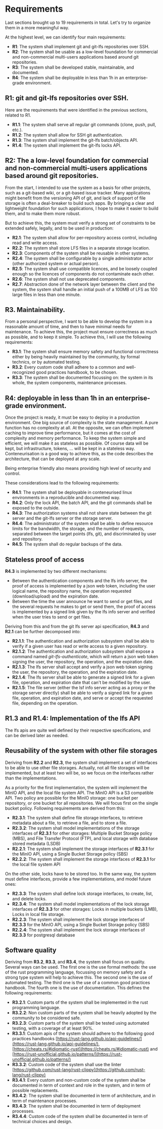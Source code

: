 # Requirements

Last sections brought up to 19 requirements in total. Let's try to organize them in a more meaningful way.

At the highest level, we can identify four main requirements:

- **R1**: The system shall implement git and git-lfs repositories over SSH.
- **R2**: The system shall be usable as a low-level foundation for commercial and non-commercial multi-users applications based around git repositories.
- **R3**: The system shall be developed stable, maintainable, and documented.
- **R4**: The system shall be deployable in less than 1h in an enterprise-grade environment.

## R1: git and git-lfs repositories over SSH.

Here are the requirements that were identified in the previous sections, related to R1.

- **R1.1**: The system shall serve all regular git commands (clone, push, pull, etc.).
- **R1.2**: The system shall allow for SSH git authentication.
- **R1.3**: The system shall implement the git-lfs batch/objects API.
- **R1.4**: The system shall implement the git-lfs locks API.

## R2: The a low-level foundation for commercial and non-commercial multi-users applications based around git repositories.

From the start, I intended to use the system as a basis for other projects, such as a git-based wiki, or a git-based issue tracker. Many applications might benefit from the versioning API of git, and lack of support of file storage is often a deal-breaker to build such apps. By bringing a clear and lightweight foundation for such applications, I hope to make it easier to build them, and to make them more robust.

But to achieve this, the system must verify a strong set of constraints to be extended safely, legally, and to be used in production: 

- **R2.1**: The system shall allow for per-repository access control, including read and write access.
- **R2.2**: The system shall store LFS files in a separate storage location.
- **R2.3**: Components of the system shall be reusable in other systems.
- **R2.4**: The system shall be configurable by a single administrator actor (other authorized system or actual person).
- **R2.5**: The system shall use compatible licences, and be loosely coupled enough so the licences of components do not contaminate each other. 
- **R2.6**: The system shall not use deprecated components.
- **R2.7**: Abstraction done of the network layer between the client and the system, the system shall handle an initial push of a 100MB of LFS as 100 large files in less than one minute.

## R3. Maintainability. 

From a personal perspective, I want to be able to develop the system in a reasonable amount of time, and then to have minimal needs for maintenance. To achieve this, the project must ensure correctness as much as possible, and to keep it simple. To achieve this, I will use the following requirements:

- **R3.1**: The system shall ensure memory safety and functional correctness either by being heavily maintained by the community, by formal technics, or by automated testing. 
- **R3.2**: Every custom code shall adhere to a common and well-recognized good practices handbook, to be chosen. 
- **R3.3**: The system shall be documented focussing on: the system in its whole, the system components, maintenance processes. 

## R4: deployable in less than 1h in an enterprise-grade environment.

Once the project is ready, it must be easy to deploy in a production environment. One big source of complexity is the state management. A pure function has no complexity at all. At the opposite, we can often implement caching to improve time performance, but it comes at the cost of complexity and memory performance. To keep the system simple and efficient, we will make it as stateless as possible. Of course data will be kept, but infrastructure, tokens, ... will be kept in a stateless way. Conteneurisation is a good way to achieve this, as the code describes the architecture, that can be deployed at any scale. 

Being enterprise friendly also means providing high level of security and control. 

These considerations lead to the following requirements:

- **R4.1**: The system shall be deployable in conteneurised linux environments in a reproducible and documented way.  
- **R4.2**: Only the lock API, the batch API, and the git commands shall be exposed to the outside.
- **R4.3**: The authorization systems shall not share state between the git server and the git-lfs server or the storage server.
- **R4.4**: The administrator of the system shall be able to define resource limits for the bandwidth, the storage, and the number of requests, separated between the target points (lfs, git), and discriminated by user and repository.
- **R4.5**: The system shall do regular backups of the data.

## Stateless proof of access

**R4.3** is implemented by two different mechanisms:

- Between the authentication components and the lfs info server, the proof of access is implemented by a json web token, including the user logical name, the repository name, the operation requested (download/upload) and the expiration date.
- Between the time the user announce he want to send or get files, and the several requests he makes to get or send them, the proof of access is implemented by a signed link given by the lfs info server and verified when the user tries to send or get files.

Deriving from this and from the git lfs server api specification, **R4.3** and **R2.1** can be further decomposed into:

- **R2.1.1**: The authentication and authorization subsystem shall be able to verify if a given user has read or write access to a given repository.
- **R2.1.2**: The authentication and authorization subsystem shall expose a command named *git-lfs-authenticate*, which will return a json web token signing the user, the repository, the operation, and the expiration date.
- **R2.1.3**: The lfs server shall accept and verify a json web token signing the user, the repository, the operation, and the expiration date.
- **R2.1.4**: The lfs server shall be able to generate a signed link for a given file, operation, and expiration date that can't be modified by the user.
- **R2.1.5**: The file server (either the lsf info server acting as a proxy or the storage server directly) shall be able to verify a signed link for a given file, operation, and expiration date, and serve or accept the requested file, depending on the operation. 

## R1.3 and R1.4: Implementation of the lfs API

The lfs apis are quite well defined by their respective specifications, and can be derived later as needed.

## Reusability of the system with other file storages

Deriving from **R2.2** and **R2.3**, the system shall implement a set of interfaces to be able to use other file storages. Actually, not all file storages will be implemented, but at least two will be, so we focus on the interfaces rather than the implementations.

As a priority for the first implementation, the system will implement the MinIO API, and the local file system API. The MinIO API is a S3 compatible API. Two policy are possible for the MinIO storage: one bucket per repository, or one bucket for all repositories. We will focus first on the single bucket policy. Following requirements are derived from this:

- **R2.3.1**: The system shall define file storage interfaces, to retrieve metadata about a file, to retrieve a file, and to store a file.
- **R2.3.2**: The system shall model implementations of the storage interfaces of **R2.3.1** for other storages: Multiple Bucket Storage policy (MBS), and File Transfer Protocol (FTP), and local storage with database stored metadata (LSDB)
- **R2.2.1**: The system shall implement the storage interfaces of **R2.3.1** for the MinIO API, using a Single Bucket Storage policy (SBS)
- **R2.2.2**: The system shall implement the storage interfaces of **R2.3.1** for the local file system API

On the other side, locks have to be stored too. In the same way, the system must define interfaces, provide a few implementations, and model future ones: 

- **R2.3.3**: The system shall define lock storage interfaces, to create, list, and delete locks.
- **R2.3.4**: The system shall model implementations of the lock storage interfaces of **R2.3.3** for other storages: Locks in multiple buckets (LMB), Locks in local file storage.
- **R2.2.3**: The system shall implement the lock storage interfaces of **R2.3.3** for the MinIO API, using a Single Bucket Storage policy (SBS)
- **R2.2.4**: The system shall implement the lock storage interfaces of **R2.3.3** for postgresql database

## Software quality

Deriving from **R3.2**, **R3.3**, and **R3.4**, the system shall focus on quality. Several ways can be used. The first one is the use formal methods: the use of the rust programming language, focussing on memory safety and a strong type system will help to achieve this. The second one is the use of automated testing. The third one is the use of a common good practices handbook. The fourth one is the use of documentation. This defines the following requirements:

- **R3.2.1**: Custom parts of the system shall be implemented in the rust programming language.
- **R3.2.2**: Non custom parts of the system shall be heavily adopted by the community to be considered safe.
- **R3.2.3**: Custom parts of the system shall be tested using automated testing, with a coverage of at least 90\%.
- **R3.3.1**: Custom apis of the system should adhere to the following good practices handbooks [https://rust-lang.github.io/api-guidelines/](https://rust-lang.github.io/api-guidelines/), [https://cheats.rs/#idiomatic-rust](https://cheats.rs/#idiomatic-rust) and [https://rust-unofficial.github.io/patterns/](https://rust-unofficial.github.io/patterns/)
- **R3.3.2**: Custom code of the system shall use the linter [https://github.com/rust-lang/rust-clippy](https://github.com/rust-lang/rust-clippy)
- **R3.4.1**: Every custom and non-custom code of the system shall be documented in term of context and role in the system, and in term of possible replacements.
- **R3.4.2**: The system shall be documented in term of architecture, and in term of maintenance processes.
- **R3.4.3**: The system shall be documented in term of deployment processes.
- **R3.4.4**: Custom code of the system shall be documented in term of technical choices and design.
